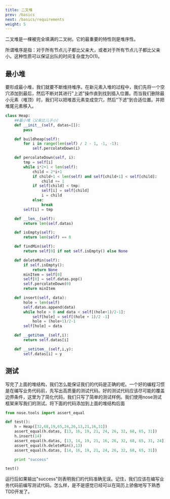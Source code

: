```yaml
---
title: 二叉堆
prev: /basics
next: /basics/requirements
weight: 5
---
```


二叉堆是一棵被完全填满的二叉树。它的最重要的特性则是堆序性。

所谓堆序是指：对于所有节点儿子都比父亲大，或者对于所有节点儿子都比父亲小。这种性质可以保证出队的时间复杂度为O(1)。

## 最小堆
要形成最小堆，我们就要不断维持堆序。在新元素入堆的过程中，我们先将一个空穴添加到最后，然后不断对其进行"上滤"操作直到找到插入位置。而当我们删除最小元素（堆顶）时，我们可以把堆首元素变成空穴，然后"下滤"到合适位置。并把堆尾元素移入。



```python
class Heap:
    ##最小堆（父亲比儿子小）
    def __init__(self, datas=[]):
        pass

    def buildheap(self):
        for i in range(len(self) / 2 - 1, -1, -1):
            self.percolateDown(i)

    def percolateDown(self, i):
        tmp = self[i]
        while i*2+1 < len(self):
            child = 2*i+1
            if child+1 < len(self) and self[child+1] < self[child]:
                child += 1
            if self[child] < tmp:
                self[i] = self[child]
                i = child
            else:
                break
        self[i] = tmp

    def __len__(self):
        return len(self.datas)

    def isEmpty(self):
        return len(self) == 0

    def findMin(self):
        return self[0] if not self.isEmpty() else None

    def deleteMin(self):
        if self.isEmpty():
            return None
        minItem = self[0]
        self[0] = self.datas.pop()
        self.percolateDown(0)
        return minItem

    def insert(self, data):
        hole = len(self)
        self.datas.append(data)
        while hole > 0 and data < self[(hole+1)/2-1]:
            self[hole] = self[(hole + 1)/2 -1]
            hole = (hole+1)/2-1
        self[hole] = data

    def __getitem__(self,i):
    	return self.datas[i]

    def __setitem__(self,i,y):
    	self.datas[i] = y
```

## 测试
写完了上面的堆结构，我们怎么能保证我们的代码是正确的呢。一个好的编程习惯是在编写业务代码前，先写出高质量的测试代码。好的测试代码应该尽可能的覆盖边界条件，这里为了简化代码，我们只写了简单的测试样例。我们使用nose测试框架来写我们的测试。将下面的代码添加到上面的堆结构后面

```python
from nose.tools import assert_equal

def test():
    h = Heap([32,68,19,65,24,26,13,21,16,31])
    assert_equal(h.datas, [13, 16, 19, 21, 24, 26, 32, 68, 65, 31])
    h.insert(14)
    assert_equal(h.datas, [13, 14, 19, 21, 16, 26, 32, 68, 65, 31, 24])
    assert_equal(h.deleteMin(),13)
    assert_equal(h.datas, [14, 16, 19, 21, 24, 26, 32, 68, 65, 31])

    print "success"

test()
```

运行后如果输出"success"则表明我们的代码准确无误。记住，我们应该在编写业务代码前编写测试代码。怎么样，是不是感觉已经可以在简历上骄傲地写下熟悉TDD开发了。
